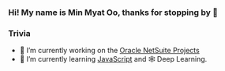 ### Hi! My name is Min Myat Oo, thanks for stopping by 👋

### Trivia
- 🔭 I’m currently working on the [Oracle NetSuite Projects](https://www.netsuite.com/)
- 🌱 I’m currently learning [JavaScript](https://js.org/) and 🕸 Deep Learning.


